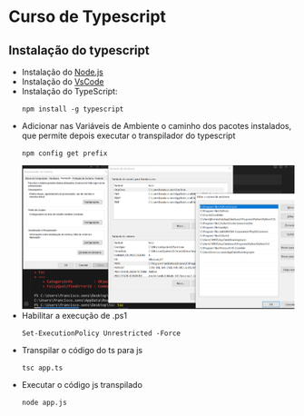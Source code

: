 # Curso de Typescript

## Instalação do typescript
- Instalação do [Node.js](https://nodejs.org/pt)
- Instalação do [VsCode](https://code.visualstudio.com/)
- Instalação do TypeScript:
    ```
    npm install -g typescript
    ```
- Adicionar nas Variáveis de Ambiente o caminho dos pacotes instalados, que permite depois executar o transpilador do typescript
    ```
    npm config get prefix
    ```
    ![imagem das variáveis de ambiente](variavel-de-ambiente.png)
- Habilitar a execução de .ps1
    ```
    Set-ExecutionPolicy Unrestricted -Force
    ```
- Transpilar o código do ts para js
    ```
    tsc app.ts
    ```
- Executar o código js transpilado
    ```
    node app.js
    ```
